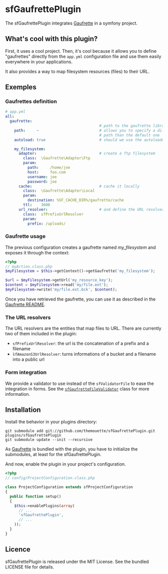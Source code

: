 sfGaufrettePlugin
=================

The sfGaufrettePlugin integrates [Gaufrette](https://github.com/KnpLabs/Gaufrette/)
in a symfony project.


What's cool with this plugin?
-----------------------------

First, it uses a cool project. Then, it's cool because it allows you to define
"gaufrettes" directly from the `app.yml` configuration file and use them easily
everywhere in your applications.

It also provides a way to map filesystem resources (files) to their URL.


Exemples
-----


### Gaufrettes definition

``` yaml
# app.yml
all:
  gaufrette:
                                          # path to the gaufrette library,
    path:     ~                           # allows you to specify a different
                                          # path than the default one
    autoload: true                        # should we use the autoloader bundled with Gaufrette?

    my_filesystem:
      adapter:                            # create a ftp filesystem
        class:  \Gaufrette\Adapter\Ftp
        param:
          path:     /home/joe
          host:     foo.com
          username: joe
          password: joe
      cache:                              # cache it locally
        class:  \Gaufrette\Adapter\Local
        param:
          destination: %SF_CACHE_DIR%/gaufrette/cache
        ttl:    3600
      url_resolver:                       # and define the URL resolver
        class:  sfPrefixUrlResolver
        param:
          prefix: /uploads/
```

### Gaufrette usage

The previous configuration creates a gaufrette named _my_filesystem_ and exposes it
through the context:

``` php
<?php
// myAction.class.php
$myFilesystem = $this->getContext()->getGaufrette('my_filesystem');

$url = $myFilesystem->getUrl('my_resource_key');
$content = $myFilesystem->read('my/file.ext');
$myFilesystem->write('my/file.ext.bck', $content);
```

Once you have retrieved the gaufrette, you can use it as described in the
[Gaufrette README](https://github.com/KnpLabs/Gaufrette/blob/master/README.markdown).

### The URL resolvers

The URL resolvers are the entities that map files to URL. There are currently
two of them included in the plugin:

  * `sfPrefixUrlResolver`: the url is the concatenation of a prefix and a filename
  * ̀`sfAmazonS3UrlResolver`: turns informations of a bucket and a filename into
    a public url

### Form integration

We provide a validator to use instead of the `sfValidatorFile` to ease the
integration in forms. See the [`sfGaufretteFileValidator`](https://github.com/themouette/sfGaufrettePlugin/blob/master/lib/validator/plugin/PluginSfGaufretteFileValidator.class.php)
class for more information.

Installation
------------

Install the behavior in your plugins directory:

```
git submodule add git://github.com/themouette/sfGaufrettePlugin.git plugins/sfGaufrettePlugin
git submodule update --init --recursive
```

As [Gaufrette](https://github.com/KnpLabs/Gaufrette/) is bundled with the
plugin, you have to initialize the submodules, at least for the
sfGaufrettePlugin.

And now, enable the plugin in your project's configuration.

``` php
<?php
// config/ProjectConfiguration.class.php

class ProjectConfiguration extends sfProjectConfiguration
{
  public function setup()
  {
    $this->enablePlugins(array(
      // ...
      'sfGaufrettePlugin',
      // ...
    ));
  }
}
```


Licence
-------

sfGaufrettePlugin is released under the MIT License. See the bundled LICENSE file for
details.
